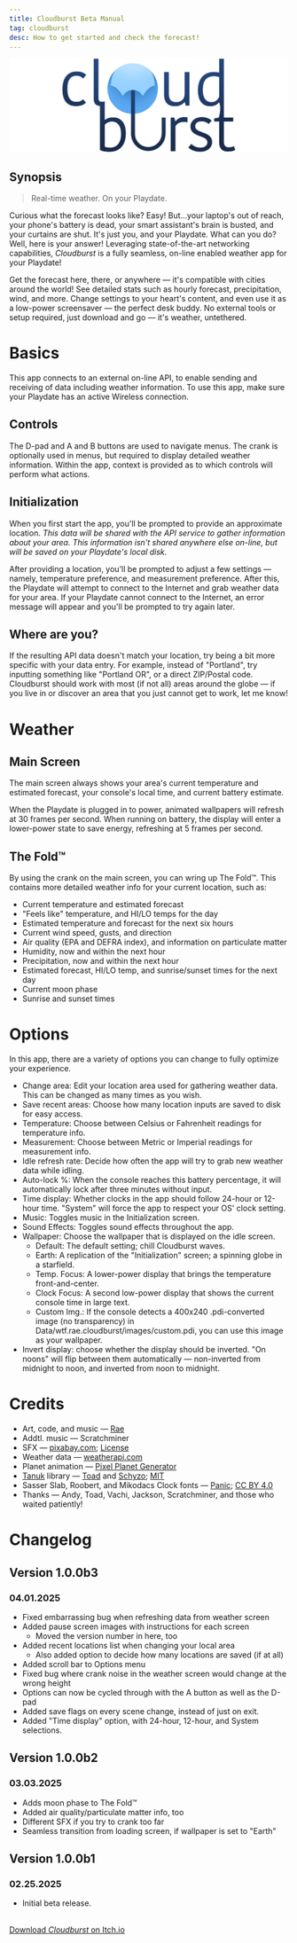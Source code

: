 ```yaml
---
title: Cloudburst Beta Manual
tag: cloudburst
desc: How to get started and check the forecast!
---
```

![Cloudburst](/blog/images/2025-02-07-1.png)

## Synopsis

> Real-time weather. On your Playdate.

Curious what the forecast looks like? Easy! But...your laptop's out of reach, your phone's battery is dead, your smart assistant's brain is busted, and your curtains are shut. It's just you, and your Playdate. What can you do? Well, here is your answer! Leveraging state-of-the-art networking capabilities, *Cloudburst* is a fully seamless, on-line enabled weather app for your Playdate!

Get the forecast here, there, or anywhere — it's compatible with cities around the world! See detailed stats such as hourly forecast, precipitation, wind, and more. Change settings to your heart's content, and even use it as a low-power screensaver — the perfect desk buddy. No external tools or setup required, just download and go — it's weather, untethered.

# Basics

This app connects to an external on-line API, to enable sending and receiving of data including weather information. To use this app, make sure your Playdate has an active Wireless connection.

## Controls

The D-pad and A and B buttons are used to navigate menus. The crank is optionally used in menus, but required to display detailed weather information. Within the app, context is provided as to which controls will perform what actions.

## Initialization

When you first start the app, you'll be prompted to provide an approximate location. *This data will be shared with the API service to gather information about your area. This information isn't shared anywhere else on-line, but will be saved on your Playdate's local disk.*

After providing a location, you'll be prompted to adjust a few settings — namely, temperature preference, and measurement preference. After this, the Playdate will attempt to connect to the Internet and grab weather data for your area. If your Playdate cannot connect to the Internet, an error message will appear and you'll be prompted to try again later.

## Where are you?

If the resulting API data doesn't match your location, try being a bit more specific with your data entry. For example, instead of "Portland", try inputting something like "Portland OR", or a direct ZIP/Postal code. Cloudburst should work with most (if not all) areas around the globe — if you live in or discover an area that you just cannot get to work, let me know!

# Weather

## Main Screen

The main screen always shows your area's current temperature and estimated forecast, your console's local time, and current battery estimate.

When the Playdate is plugged in to power, animated wallpapers will refresh at 30 frames per second. When running on battery, the display will enter a lower-power state to save energy, refreshing at 5 frames per second.

## The Fold™

By using the crank on the main screen, you can wring up The Fold™. This contains more detailed weather info for your current location, such as:

- Current temperature and estimated forecast
- "Feels like" temperature, and HI/LO temps for the day
- Estimated temperature and forecast for the next six hours
- Current wind speed, gusts, and direction
- Air quality (EPA and DEFRA index), and information on particulate matter
- Humidity, now and within the next hour
- Precipitation, now and within the next hour
- Estimated forecast, HI/LO temp, and sunrise/sunset times for the next day
- Current moon phase
- Sunrise and sunset times

# Options

In this app, there are a variety of options you can change to fully optimize your experience.

- Change area: Edit your location area used for gathering weather data. This can be changed as many times as you wish.
- Save recent areas: Choose how many location inputs are saved to disk for easy access.
- Temperature: Choose between Celsius or Fahrenheit readings for temperature info.
- Measurement: Choose between Metric or Imperial readings for measurement info.
- Idle refresh rate: Decide how often the app will try to grab new weather data while idling.
- Auto-lock %: When the console reaches this battery percentage, it will automatically lock after three minutes without input.
- Time display: Whether clocks in the app should follow 24-hour or 12-hour time. "System" will force the app to respect your OS' clock setting.
- Music: Toggles music in the Initialization screen.
- Sound Effects: Toggles sound effects throughout the app.
- Wallpaper: Choose the wallpaper that is displayed on the idle screen.
	- Default: The default setting; chill Cloudburst waves.
	- Earth: A replication of the "Initialization" screen; a spinning globe in a starfield.
	- Temp. Focus: A lower-power display that brings the temperature front-and-center.
	- Clock Focus: A second low-power display that shows the current console time in large text.
	- Custom Img.: If the console detects a 400x240 <span class="code-span">.pdi</span>-converted image (no transparency) in <span class="code-span">Data/wtf.rae.cloudburst/images/custom.pdi</span>, you can use this image as your wallpaper.
- Invert display: choose whether the display should be inverted. "On noons" will flip between them automatically — non-inverted from midnight to noon, and inverted from noon to midnight.

# Credits

- Art, code, and music — [Rae](https://rae.wtf)
- Addtl. music — Scratchminer
- SFX — [pixabay.com](https://pixabay.com/); [License](https://pixabay.com/service/terms/)
- Weather data — [weatherapi.com](https://weatherapi.com)
- Planet animation — [Pixel Planet Generator](https://deep-fold.itch.io/pixel-planet-generator)
- [Tanuk](https://github.com/Schyzophrenic/Tanuk_CodeSequence) library — [Toad](https://toadleyundercontrol.itch.io/) and [Schyzo](https://twitter.com/Schyzo99); [MIT](https://github.com/Schyzophrenic/Tanuk_CodeSequence/blob/main/LICENSE)
- Sasser Slab, Roobert, and Mikodacs Clock fonts — [Panic](https://panic.com); [CC BY 4.0](https://creativecommons.org/licenses/by/4.0/)
- Thanks — Andy, Toad, Vachi, Jackson, Scratchminer, and those who waited patiently!

# Changelog

## Version 1.0.0b3
### 04.01.2025

- Fixed embarrassing bug when refreshing data from weather screen
- Added pause screen images with instructions for each screen
	 - Moved the version number in here, too
- Added recent locations list when changing your local area
	- Also added option to decide how many locations are saved (if at all)
- Added scroll bar to Options menu
- Fixed bug where crank noise in the weather screen would change at the wrong height
- Options can now be cycled through with the A button as well as the D-pad
- Added save flags on every scene change, instead of just on exit.
- Added "Time display" option, with 24-hour, 12-hour, and System selections.

## Version 1.0.0b2
### 03.03.2025

- Adds moon phase to The Fold™
- Added air quality/particulate matter info, too
- Different SFX if you try to crank too far
- Seamless transition from loading screen, if wallpaper is set to "Earth"

## Version 1.0.0b1
### 02.25.2025

- Initial beta release.

<br>
<a href="https://raewtf.itch.io/cloudburst" class="button">Download <i>Cloudburst</i> on Itch.io</a>